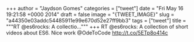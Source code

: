 
+++
author = "Jaydson Gomes"
categories = ["tweet"]
date = "Fri May 16 19:21:58 +0000 2014"
draft = false
image = "{TWEET_IMAGE}"
slug = "a44350e03addc54485911e99e670d52e27ff9bb3"
tags = ["tweet"]
title = """RT @es6rocks: A collectio..."""
+++
RT @es6rocks: A collection of short videos about ES6. Nice work @OdeToCode http://t.co/5ETp8o414c
